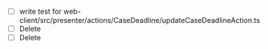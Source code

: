 - [ ] write test for web-client/src/presenter/actions/CaseDeadline/updateCaseDeadlineAction.ts
- [ ] Delete <DateInput>
- [ ] Delete <DatePickerComponent>
